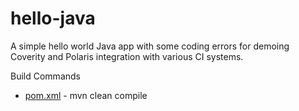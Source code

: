 # hello-java

A simple hello world Java app with some coding errors for demoing Coverity and Polaris integration with various CI systems.

Build Commands
- [pom.xml](pom.xml) - mvn clean compile
